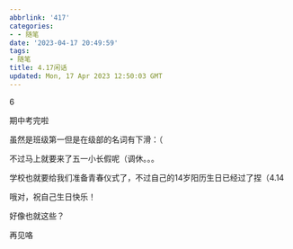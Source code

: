 ```yaml
---
abbrlink: '417'
categories:
- - 随笔
date: '2023-04-17 20:49:59'
tags:
- 随笔
title: 4.17闲话
updated: Mon, 17 Apr 2023 12:50:03 GMT
---
```

6

期中考完啦

虽然是班级第一但是在级部的名词有下滑：（

不过马上就要来了五一小长假呢（调休。。。

学校也就要给我们准备青春仪式了，不过自己的14岁阳历生日已经过了捏（4.14

哦对，祝自己生日快乐！

好像也就这些？

再见咯
